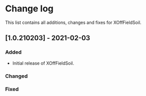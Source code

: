 # Change log
This list contains all additions, changes and fixes for XOffFieldSoil.

 
## [1.0.210203] - 2021-02-03
### Added
- Initial release of XOffFieldSoil.

### Changed
### Fixed
